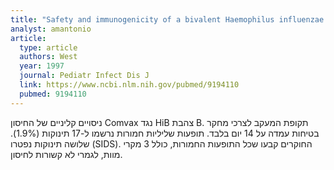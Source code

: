 ```yaml
---
title: "Safety and immunogenicity of a bivalent Haemophilus influenzae type b/hepatitis B vaccine in healthy infants. Hib-HB Vaccine Study Group"
analyst: amantonio
article:
  type: article
  authors: West
  year: 1997
  journal: Pediatr Infect Dis J
  link: https://www.ncbi.nlm.nih.gov/pubmed/9194110
  pubmed: 9194110
---
```


ניסויים קליניים של החיסון Comvax נגד HiB צהבת B.
תקופת המעקב לצרכי מחקר בטיחות עמדה על 14 יום בלבד.
תופעות שליליות חמורות נרשמו ל-17 תינוקות (1.9%). שלושה תינוקות נפטרו (SIDS).
החוקרים קבעו שכל התופעות החמורות, כולל 3 מקרי מוות, לגמרי לא קשורות לחיסון.
